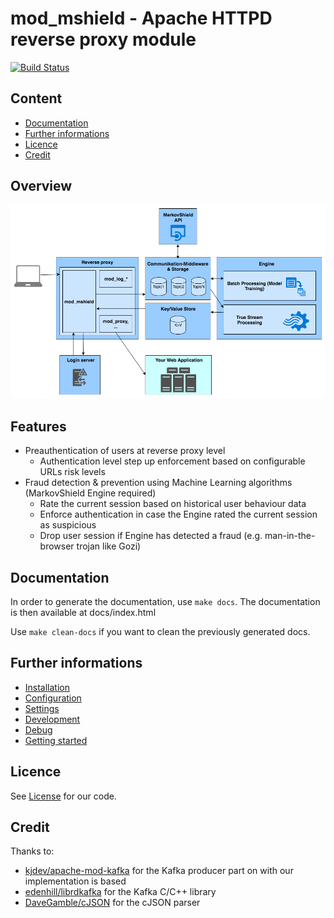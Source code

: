 # mod_mshield - Apache HTTPD reverse proxy module

[![Build Status](https://travis-ci.org/MarkovShield/mod_mshield.svg?branch=develop)](https://travis-ci.org/MarkovShield/mod_mshield)

## Content
* [Documentation](#documentation)
* [Further informations](#further-informations)
* [Licence](#licence)
* [Credit](#credit)

## Overview
![MarkovShield](/resources/Abstract_Architecture_Design_v6.png)

## Features
* Preauthentication of users at reverse proxy level
  * Authentication level step up enforcement based on configurable URLs risk levels
* Fraud detection & prevention using Machine Learning algorithms (MarkovShield Engine required)
  * Rate the current session based on historical user behaviour data
  * Enforce authentication in case the Engine rated the current session as suspicious
  * Drop user session if Engine has detected a fraud (e.g. man-in-the-browser trojan like Gozi)

## Documentation
In order to generate the documentation, use `make docs`. The documentation is then available at docs/index.html

Use `make clean-docs` if you want to clean the previously generated docs.

## Further informations
* [Installation](documentations/INSTALLATION.md)
* [Configuration](documentations/CONFIGURATION.md)
* [Settings](documentations/SETTINGS.md)
* [Development](documentations/DEVELOPMENT.md)
* [Debug](documentations/DEBUG.md)
* [Getting started](documentations/GETTING_STARTED.md)

## Licence
See [License](LICENSE.md) for our code.

## Credit
Thanks to:

* [kjdev/apache-mod-kafka](https://github.com/kjdev/apache-mod-kafka) for the Kafka producer part on with our implementation is based
* [edenhill/librdkafka](https://github.com/edenhill/librdkafka) for the Kafka C/C++ library
* [DaveGamble/cJSON](https://github.com/DaveGamble/cJSON) for the cJSON parser
